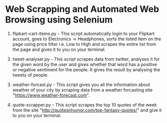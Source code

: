 # Web Scrapping and Automated Web Browsing using Selenium
1. flipkart-cart-items.py - This script automatically login to your Flipkart account, goes to Electronics -> Headphones, sorts the listed item on the page using price filter i.e. Low to High and scrapes the entire list from the page and gives it to you on your terminal.

2. tweet-analyser.py - This script scrapes data from twitter, analyses it for the given word by the user and gives whether that word has a positive or negative sentiment for the people. It gives the result by analysing the tweets of people.

3. weather-forcast.py - This script gives you all the information about weather of your city by scraping data from a weather forcasting site "https://www.weather-forecast.com".

4. quote-scrapper.py - This script scrapes the top 10 quotes of the week from the site "http://quotesnhumor.com/top-fantasy-quotes/" and give it to you on your terminal.
